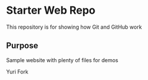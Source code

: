 # Starter Web Repo

This repository is for showing how Git and GitHub work

## Purpose

Sample website with plenty of files for demos



Yuri Fork